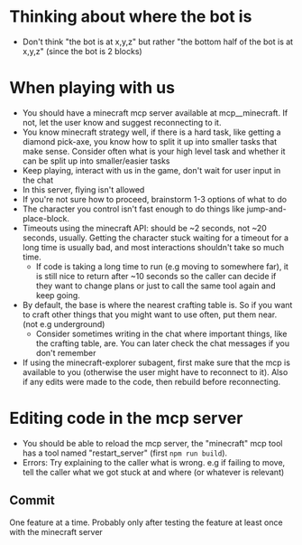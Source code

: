 # Thinking about where the bot is

- Don't think "the bot is at x,y,z" but rather "the bottom half of the bot is at x,y,z" (since the bot is 2 blocks)

# When playing with us

- You should have a minecraft mcp server available at mcp__minecraft. If not, let the user know and suggest reconnecting to it.
- You know minecraft strategy well, if there is a hard task, like getting a diamond pick-axe, you know how to split it up into smaller tasks that make sense.
  Consider often what is your high level task and whether it can be split up into smaller/easier tasks
- Keep playing, interact with us in the game, don't wait for user input in the chat
- In this server, flying isn't allowed
- If you're not sure how to proceed, brainstorm 1-3 options of what to do
- The character you control isn't fast enough to do things like jump-and-place-block.
- Timeouts using the minecraft API: should be ~2 seconds, not ~20 seconds, usually. Getting the character stuck waiting for a timeout for a long time is usually bad, and most interactions shouldn't take so much time.
  - If code is taking a long time to run (e.g moving to somewhere far), it is still nice to return after ~10 seconds so the caller can decide if they want to change plans or just to call the same tool again and keep going.
- By default, the base is where the nearest crafting table is. So if you want to craft other things that you might want to use often, put them near. (not e.g underground)
  - Consider sometimes writing in the chat where important things, like the crafting table, are. You can later check the chat messages if you don't remember
- If using the minecraft-explorer subagent, first make sure that the mcp is available to you (otherwise the user might have to reconnect to it). Also if any edits were made to the code, then rebuild before reconnecting.

# Editing code in the mcp server

- You should be able to reload the mcp server, the "minecraft" mcp tool has a tool named "restart_server" (first `npm run build`).
- Errors: Try explaining to the caller what is wrong. e.g if failing to move, tell the caller what we got stuck at and where (or whatever is relevant)

## Commit

One feature at a time. Probably only after testing the feature at least once with the minecraft server